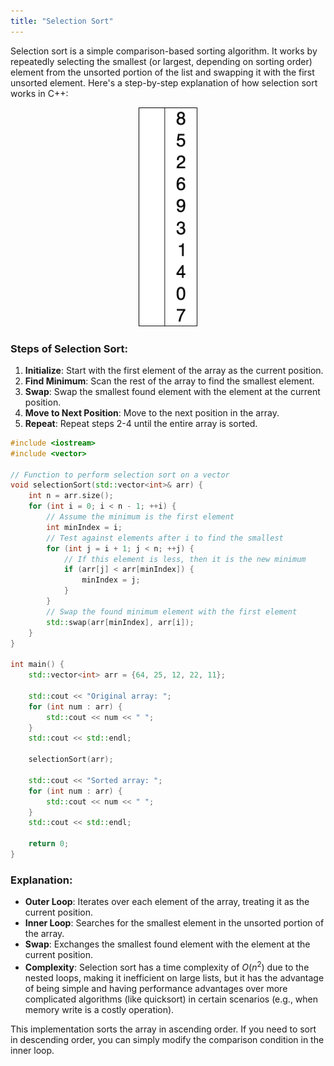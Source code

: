 ```yaml
---
title: "Selection Sort"
---
```


Selection sort is a simple comparison-based sorting algorithm. It works by repeatedly selecting the smallest (or largest, depending on sorting order) element from the unsorted portion of the list and swapping it with the first unsorted element. Here's a step-by-step explanation of how selection sort works in C++:

<div style="text-align: center">
  <img src="/images/cpp/02-Algorithms/Selection-Sort-Animation.gif" height="350">
</div>

### Steps of Selection Sort:

1. **Initialize**: Start with the first element of the array as the current position.
2. **Find Minimum**: Scan the rest of the array to find the smallest element.
3. **Swap**: Swap the smallest found element with the element at the current position.
4. **Move to Next Position**: Move to the next position in the array.
5. **Repeat**: Repeat steps 2-4 until the entire array is sorted.

```cpp
#include <iostream>
#include <vector>

// Function to perform selection sort on a vector
void selectionSort(std::vector<int>& arr) {
    int n = arr.size();
    for (int i = 0; i < n - 1; ++i) {
        // Assume the minimum is the first element
        int minIndex = i;
        // Test against elements after i to find the smallest
        for (int j = i + 1; j < n; ++j) {
            // If this element is less, then it is the new minimum
            if (arr[j] < arr[minIndex]) {
                minIndex = j;
            }
        }
        // Swap the found minimum element with the first element
        std::swap(arr[minIndex], arr[i]);
    }
}

int main() {
    std::vector<int> arr = {64, 25, 12, 22, 11};

    std::cout << "Original array: ";
    for (int num : arr) {
        std::cout << num << " ";
    }
    std::cout << std::endl;

    selectionSort(arr);

    std::cout << "Sorted array: ";
    for (int num : arr) {
        std::cout << num << " ";
    }
    std::cout << std::endl;

    return 0;
}
```

### Explanation:

- **Outer Loop**: Iterates over each element of the array, treating it as the current position.
- **Inner Loop**: Searches for the smallest element in the unsorted portion of the array.
- **Swap**: Exchanges the smallest found element with the element at the current position.
- **Complexity**: Selection sort has a time complexity of $O(n^2)$ due to the nested loops, making it inefficient on large lists, but it has the advantage of being simple and having performance advantages over more complicated algorithms (like quicksort) in certain scenarios (e.g., when memory write is a costly operation).

This implementation sorts the array in ascending order. If you need to sort in descending order, you can simply modify the comparison condition in the inner loop.